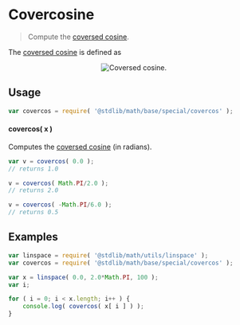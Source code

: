 # Covercosine

> Compute the [coversed cosine][coversed-cosine].


<section class="intro">

The [coversed cosine][coversed-cosine] is defined as

<!-- <equation class="equation" label="eq:covercosine" align="center" raw="\operatorname{covercos}(\theta) = 1 + \sin \theta" alt="Coversed cosine."> -->

<div class="equation" align="center" data-raw-text="\operatorname{covercos}(\theta) = 1 + \sin \theta" data-equation="eq:covercosine">
    <img src="" alt="Coversed cosine.">
    <br>
</div>

<!-- </equation> -->

</section>

<!-- /.intro -->


<section class="usage">

## Usage

``` javascript
var covercos = require( '@stdlib/math/base/special/covercos' );
```

#### covercos( x )

Computes the [coversed cosine][coversed-cosine] (in radians).

``` javascript
var v = covercos( 0.0 );
// returns 1.0

v = covercos( Math.PI/2.0 );
// returns 2.0

v = covercos( -Math.PI/6.0 );
// returns 0.5
```

</section>

<!-- /.usage -->


<section class="examples">

## Examples

``` javascript
var linspace = require( '@stdlib/math/utils/linspace' );
var covercos = require( '@stdlib/math/base/special/covercos' );

var x = linspace( 0.0, 2.0*Math.PI, 100 );
var i;

for ( i = 0; i < x.length; i++ ) {
    console.log( covercos( x[ i ] ) );
}
```

</section>

<!-- /.examples -->


<section class="links">

[coversed-cosine]: https://en.wikipedia.org/wiki/Versine

</section>

<!-- /.links -->
